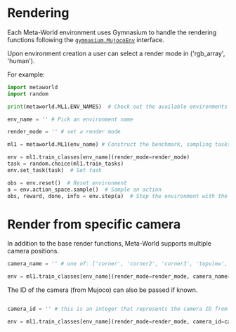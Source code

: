 # Rendering

Each Meta-World environment uses Gymnasium to handle the rendering functions following the [`gymnasium.MujocoEnv`](https://github.com/Farama-Foundation/Gymnasium/blob/94a7909042e846c496bcf54f375a5d0963da2b31/gymnasium/envs/mujoco/mujoco_env.py#L184) interface.

Upon environment creation a user can select a render mode in ('rgb_array', 'human').

For example:

```python
import metaworld
import random

print(metaworld.ML1.ENV_NAMES)  # Check out the available environments

env_name = '' # Pick an environment name

render_mode = '' # set a render mode

ml1 = metaworld.ML1(env_name) # Construct the benchmark, sampling tasks

env = ml1.train_classes[env_name](render_mode=render_mode)  
task = random.choice(ml1.train_tasks)
env.set_task(task)  # Set task

obs = env.reset()  # Reset environment
a = env.action_space.sample()  # Sample an action
obs, reward, done, info = env.step(a)  # Step the environment with the sampled random action
```

# Render from specific camera

In addition to the base render functions, Meta-World supports multiple camera positions.

```python
camera_name = '' # one of: ['corner', 'corner2', 'corner3', 'topview', 'behindGripper', 'gripperPOV']

env = ml1.train_classes[env_name](render_mode=render_mode, camera_name=camera_name)

```

The ID of the camera (from Mujoco) can also be passed if known.

```python

camera_id = '' # this is an integer that represents the camera ID from Mujoco

env = ml1.train_classes[env_name](render_mode=render_mode, camera_id=camera_id)

```
